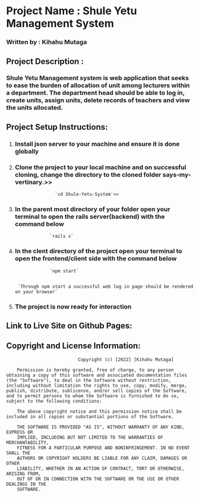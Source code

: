 # Project Name : Shule Yetu Management System


### Written by : Kihahu Mutaga



 ## Project Description :
 ### Shule Yetu Management system is web application that seeks to ease the burden of allocation of unit among lecturers within a department. The department head should be able to log in, create units, assign units, delete records of teachers and view the units allocated.



## Project Setup Instructions: 

1. ###  Install json server to your machine and ensure it is done globally

2. ###  Clone the project to your local machine and on successful cloning, change the directory to the cloned folder says-my-vertinary.>>
                      `cd Shule-Yetu-System`<<

3. ###  In the parent most directory of your folder open your terminal to open the rails server(backend) with the command below

                    `rails s`
4. ###  In the clent directory of the project open your terminal to open the frontend/client side with the command below

                    `npm start`


        `Through npm start a successful web log in page should be rendered on your browser`
5.  ### The project is now ready for interaction

## Link to Live Site on Github Pages:

        
          

## Copyright and License Information: 
                               Copyright (c) [2022] [Kihahu Mutaga]

        Permission is hereby granted, free of charge, to any person obtaining a copy of this software and associated documentation files (the "Software"), to deal in the Software without restriction, including without limitation the rights to use, copy, modify, merge, publish, distribute, sublicense, and/or sell copies of the Software, and to permit persons to whom the Software is furnished to do so, subject to the following conditions:
        
        The above copyright notice and this permission notice shall be included in all copies or substantial portions of the Software.

        THE SOFTWARE IS PROVIDED "AS IS", WITHOUT WARRANTY OF ANY KIND, EXPRESS OR
        IMPLIED, INCLUDING BUT NOT LIMITED TO THE WARRANTIES OF MERCHANTABILITY,
        FITNESS FOR A PARTICULAR PURPOSE AND NONINFRINGEMENT. IN NO EVENT SHALL THE
        AUTHORS OR COPYRIGHT HOLDERS BE LIABLE FOR ANY CLAIM, DAMAGES OR OTHER
        LIABILITY, WHETHER IN AN ACTION OF CONTRACT, TORT OR OTHERWISE, ARISING FROM,
        OUT OF OR IN CONNECTION WITH THE SOFTWARE OR THE USE OR OTHER DEALINGS IN THE
        SOFTWARE.